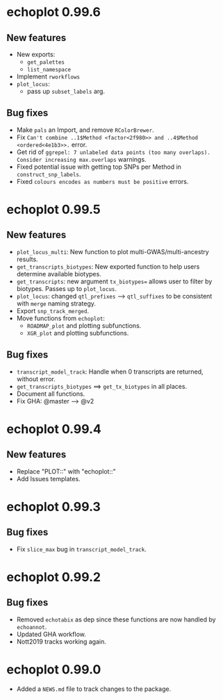 # echoplot 0.99.6

## New features

* New exports:
    - `get_palettes`
    - `list_namespace`
* Implement `rworkflows`
* `plot_locus`:
    - pass up `subset_labels` arg.

## Bug fixes

* Make `pals` an Import, and remove `RColorBrewer`.
* Fix `Can't combine ..1$Method <factor<2f980>> and ..4$Method <ordered<4e1b3>>.` error.
* Get rid of `ggrepel: 7 unlabeled data points (too many overlaps). Consider increasing max.overlaps` 
    warnings.
* Fixed potential issue with getting top SNPs per Method in `construct_snp_labels`.
* Fixed `colours encodes as numbers must be positive` errors.

# echoplot 0.99.5

## New features

* `plot_locus_multi`: New function to plot multi-GWAS/multi-ancestry results.
* `get_transcripts_biotypes`: New exported function to help users
    determine available biotypes.
* `get_transcripts`: new argument `tx_biotypes=` allows user to filter by 
    biotypes. Passes up to `plot_locus`.
* `plot_locus`: changed `qtl_prefixes` --> `qtl_suffixes` to be consistent with 
    `merge` naming strategy. 
* Export `snp_track_merged`. 
* Move functions from `echoplot`:
    - `ROADMAP_plot` and plotting subfunctions.  
    - `XGR_plot` and plotting subfunctions.  
    
## Bug fixes

* `transcript_model_track`: Handle when 0 transcripts are returned, without error.
* `get_transcripts_biotypes` ==> `get_tx_biotypes` in all places.
* Document all functions. 
* Fix GHA: @master --> @v2  

# echoplot 0.99.4

## New features

* Replace "PLOT::" with "echoplot::"
* Add Issues templates. 

# echoplot 0.99.3

## Bug fixes 

* Fix `slice_max` bug in `transcript_model_track`.

# echoplot 0.99.2

## Bug fixes 

* Removed `echotabix` as dep since these functions
    are now handled by `echoannot`.
* Updated GHA workflow.
* Nott2019 tracks working again. 


# echoplot 0.99.0

* Added a `NEWS.md` file to track changes to the package.

